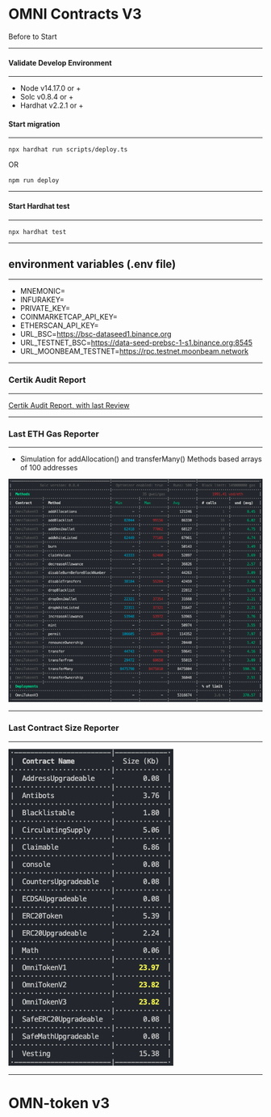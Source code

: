 # OMNI Contracts V3

Before to Start

---

#### Validate Develop Environment

---

- Node v14.17.0 or +
- Solc v0.8.4 or +
- Hardhat v2.2.1 or +

#### Start migration

---
```
npx hardhat run scripts/deploy.ts
```
OR
```
npm run deploy
```
---
#### Start Hardhat test
---

```
npx hardhat test
```
---
## environment variables (.env file)
---

- MNEMONIC=
- INFURAKEY=
- PRIVATE_KEY=
- COINMARKETCAP_API_KEY=
- ETHERSCAN_API_KEY=
- URL_BSC=https://bsc-dataseed1.binance.org
- URL_TESTNET_BSC=https://data-seed-prebsc-1-s1.binance.org:8545
- URL_MOONBEAM_TESTNET=https://rpc.testnet.moonbeam.network

---
### Certik Audit Report

---

[Certik Audit Report, with last Review](https://www.certik.org/projects/omni)

---
### Last ETH Gas Reporter

---

- Simulation for addAllocation() and transferMany() Methods based arrays of 100 addresses

![](./gasreporter.png)

---

### Last Contract Size Reporter

---
![](./sizereporter.png)

---

# OMN-token v3
